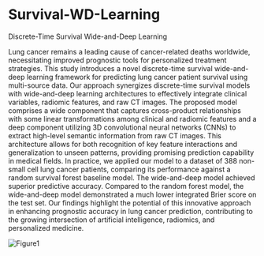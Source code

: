 # Survival-WD-Learning
Discrete-Time Survival Wide-and-Deep Learning

Lung cancer remains a leading cause of cancer-related deaths worldwide, necessitating improved prognostic tools for personalized treatment strategies. This study introduces a novel discrete-time survival wide-and-deep learning framework for predicting lung cancer patient survival using multi-source data. Our approach synergizes discrete-time survival models with wide-and-deep learning architectures to effectively integrate clinical variables, radiomic features, and raw CT images. The proposed model comprises a wide component that captures cross-product relationships with some linear transformations among clinical and radiomic features and a deep component utilizing 3D convolutional neural networks (CNNs) to extract high-level semantic information from raw CT images. This architecture allows for both recognition of key feature interactions and generalization to unseen patterns, providing promising prediction capability in medical fields. In practice, we applied our model to a dataset of 388 non-small cell lung cancer patients, comparing its performance against a random survival forest baseline model. The wide-and-deep model achieved superior predictive accuracy. Compared to the random forest model, the wide-and-deep model demonstrated a much lower integrated Brier score on the test set. Our findings highlight the potential of this innovative approach in enhancing prognostic accuracy in lung cancer prediction, contributing to the growing intersection of artificial intelligence, radiomics, and personalized medicine.

![Figure1](https://github.com/user-attachments/assets/054b0f05-98a5-4d24-be3d-3641ace0811d)
